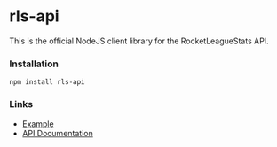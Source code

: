 # rls-api

This is the official NodeJS client library for the RocketLeagueStats API.

### Installation
`npm install rls-api`

### Links
 * [Example](https://github.com/RocketLeagueStats/rls-api-lib-nodejs/blob/master/example.js)
 * [API Documentation](http://documentation.rocketleaguestats.com/)
